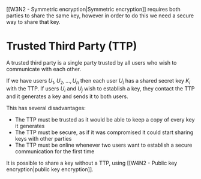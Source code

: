 [[W3N2 - Symmetric encryption|Symmetric encryption]] requires both parties to share the same key, however in order to do this we need a secure way to share that key.

# Trusted Third Party (TTP)
A trusted third party is a single party trusted by all users who wish to communicate with each other.

If we have users $U_1,U_2,...,U_n$ then each user $U_i$ has a shared secret key $K_i$ with the TTP. If users $U_i$ and $U_j$ wish to establish a key, they contact the TTP and it generates a key and sends it to both users.

This has several disadvantages:
- The TTP must be trusted as it would be able to keep a copy of every key it generates
- The TTP must be secure, as if it was compromised it could start sharing keys with other parties
- The TTP must be online whenever two users want to establish a secure communication for the first time

It is possible to share a key without a TTP, using [[W4N2 - Public key encryption|public key encryption]].